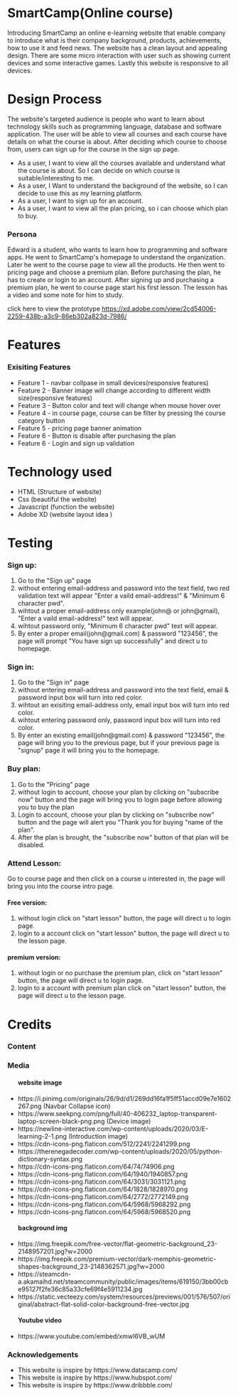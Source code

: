 # SmartCamp(Online course)
Introducing SmartCamp an online e-learning website that enable company to introduce what is their company background, products, achievements, how to use it and feed news. The website has a clean layout and appealing design. There are some micro interaction with user such as showing current devices and some interactive games. Lastly this website is responsive to all devices.

# Design Process
The website's targeted audience is people who want to learn about technology skills such as programming language, database and software application.
The user will be able to view all courses and each course have details on what the course is about. After deciding which course to choose from, users can sign up for the course in the sign up page. 

<ul>
  <li>As a user, I want to view all the courses available and understand what the course is about. So I can decide on which course is suitable/interesting to me.</li>
  <li>As a user, I Want to understand the background of the website, so I can decide to use this as my learning platform.</li>
  <li>As a user, I want to sign up for an account.</li>
  <li>As a user, I want to view all the plan pricing, so i can choose which plan to buy.</li>
</ul>

<h3>Persona</h3>Edward is a student, who wants to learn how to programming and software apps. He went to SmartCamp's homepage to understand the organization. 
Later he went to the course page to view all the products. He then went to pricing page and choose a premium plan. Before purchasing the plan, he has to create or login to an account. After signing up and purchasing a premium plan, he went to course page start his first lesson. The lesson has a video and some note for him to study.

click here to view the prototype https://xd.adobe.com/view/2cd54006-2259-438b-a3c9-86eb302a823d-7986/

# Features
<h3>Exisiting Features</h3>
<ul>
  <li>Feature 1 - navbar collpase in small devices(responsive features)</li>
  <li>Feature 2 - Banner image will change according to different width size(responsive features)</li>
  <li>Feature 3 - Button color and text will change when mouse hover over</li>
  <li>Feature 4 - in course page, course can be filter by pressing the course category button</li>
  <li>Feature 5 - pricing page banner animation</li>
  <li>Feature 6 - Button is disable after purchasing the plan</li>
  <li>Feature 6 - Login and sign up validation</li>
</ul>

# Technology used
<ul>
  <li>HTML (Structure of website)</li>
  <li>Css (beautiful the website)</li>
  <li>Javascript (function the website)</li>
  <li>Adobe XD (website layout idea )</li>
</ul>

# Testing

<h3>Sign up:</h3>
<ol>
<li>Go to the "Sign up" page
<li>without entering email-address and password into the text field, two red validation text will appear "Enter a vaild email-address!" & "Minimum 6 character pwd".</li>
<li>wihtout a proper email-address only example(john@ or john@gmail), "Enter a vaild email-address!" text will appear.</li>
<li>wihtout password only, "Minimum 6 character pwd" text will appear.</li>
<li>By enter a proper email(john@gmail.com) & password "123456", the page will prompt "You have sign up successfully" and direct u to homepage.</li>
</ol>

<h3>Sign in:</h3>
<ol>
<li>Go to the "Sign in" page</li>
<li>without entering email-address and password into the text field, email & password input box will turn into red color.</li>
<li>wihtout an exisiting email-address only, email input box will turn into red color.</li>
<li>wihtout entering password only, password input box will turn into red color.</li>
<li>By enter an existing email(john@gmail.com) & password "123456", the page will bring you to the previous page, but if your previous page is "signup" page it will bring you to the homepage.</li>
</ol>

<h3>Buy plan:</h3>
<ol>
<li>Go to the "Pricing" page</li>
<li>without login to account, choose your plan by clicking on "subscribe now" button and the page will bring you to login page before allowing you to buy the plan</li> 
<li>Login to account, choose your plan by clicking on "subscribe now" button and the page will alert you "Thank you for buying "name of the plan".</li>
<li>After the plan is brought, the "subscribe now" button of that plan will be disabled.</li>
</ol>

<h3>Attend Lesson:</h3>
Go to course page and then click on a course u interested in, the page will bring you into the course intro page.
<h4>Free version:</h4>
<ol>
<li>without login click on "start lesson" button, the page will direct u to login page.</li>
<li>login to a account click on "start lesson" button, the page will direct u to the lesson page.</li>
</ol>
<h4>premium version:</h4>
<ol>
<li>without login or no purchase the premium plan, click on "start lesson" button, the page will direct u to login page.</li>
<li>login to a account with premium plan click on "start lesson" button, the page will direct u to the lesson page.</li>
</ol>


# Credits
<h3>Content</h3>
<h3>Media</h3>
<ul>
<h4>website image</h4>
<li>https://i.pinimg.com/originals/26/9d/d1/269dd16fa1f5ff51accd09e7e1602267.png (Navbar Collapse icon)</li>
<li>https://www.seekpng.com/png/full/40-406232_laptop-transparent-laptop-screen-black-png.png (Device image)</li>
<li>https://newline-interactive.com/wp-content/uploads/2020/03/E-learning-2-1.png (Introduction image)</li>  
<li>https://cdn-icons-png.flaticon.com/512/2241/2241299.png</li>
<li>https://therenegadecoder.com/wp-content/uploads/2020/05/python-dictionary-syntax.png</li>
<li>https://cdn-icons-png.flaticon.com/64/74/74906.png</li>
<li>https://cdn-icons-png.flaticon.com/64/1940/1940857.png</li>
<li>https://cdn-icons-png.flaticon.com/64/3031/3031121.png</li>
<li>https://cdn-icons-png.flaticon.com/64/1828/1828970.png</li>
<li>https://cdn-icons-png.flaticon.com/64/2772/2772149.png</li>
<li>https://cdn-icons-png.flaticon.com/64/5968/5968292.png</li>
<li>https://cdn-icons-png.flaticon.com/64/5968/5968520.png</li>
<h4>background img</h4>
<li>https://img.freepik.com/free-vector/flat-geometric-background_23-2148957201.jpg?w=2000</li>
<li>https://img.freepik.com/premium-vector/dark-memphis-geometric-shapes-background_23-2148362571.jpg?w=2000</li>
<li>https://steamcdn-a.akamaihd.net/steamcommunity/public/images/items/619150/3bb00cbe95127f2fe36c85a33cfe69f4e5911234.jpg</li>
<li>https://static.vecteezy.com/system/resources/previews/001/576/507/original/abstract-flat-solid-color-background-free-vector.jpg</li>
<h4>Youtube video</h4>
<li>https://www.youtube.com/embed/xmwI6VB_wUM</li>
</ul>

<h3>Acknowledgements</h3>
<ul>
  <li>This website is inspire by https://www.datacamp.com/</li>
  <li>This website is inspire by https://www.hubspot.com/</li>
  <li>This website is inspire by https://www.dribbble.com/</li>
</ul>


